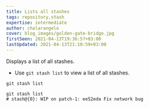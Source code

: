 ```yaml
---
title: Lists all stashes
tags: repository,stash
expertise: intermediate
author: chalarangelo
cover: blog_images/golden-gate-bridge.jpg
firstSeen: 2021-04-13T19:36:57+03:00
lastUpdated: 2021-04-13T21:10:59+03:00
---
```


Displays a list of all stashes.

- Use `git stash list` to view a list of all stashes.

```shell
git stash list
```

```shell
git stash list
# stash@{0}: WIP on patch-1: ee52eda Fix network bug
```
